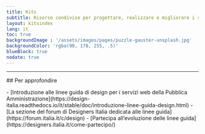 ```yaml
---
title: Kits
subtitle: Risorse condivise per progettare, realizzare e migliorare i servizi digitali della Pubblica Amministrazione.
layout: kitsindex
lang: it
toc: true
backgroundImage : '/assets/images/pages/puzzle-gauster-unsplash.jpg'
backgroundColor: 'rgba(90, 178, 255, .5)'
blueBlock: true
nodate: true
---
```


<hr class="u-border-left-none u-border-right-none u-border-bottom-xxs u-border-top-none u-color-grey-30 u-margin-bottom-xl" >
## Per approfondire
<p></p>
- [Introduzione alle linee guida di design per i servizi web della Pubblica Amministrazione](https://design-italia.readthedocs.io/it/stable/doc/introduzione-linee-guida-design.html)
- [La sezione del forum di Designers Italia dedicata alle linee guida](https://forum.italia.it/c/design)
- [Partecipa all’evoluzione delle linee guida](https://designers.italia.it/come-partecipo/)
